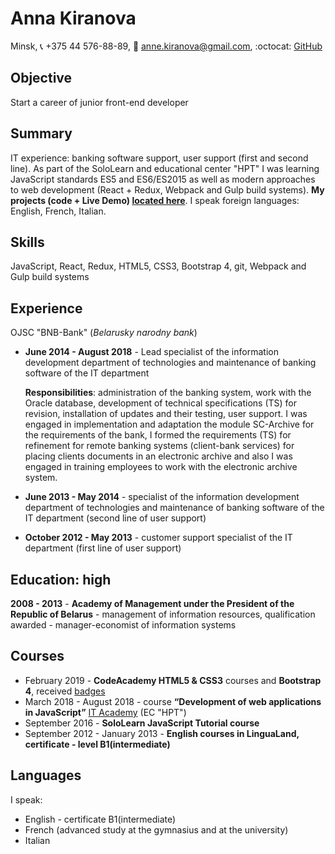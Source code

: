 # Anna Kiranova
Minsk, :telephone_receiver: +375 44 576-88-89, :email: anne.kiranova@gmail.com, :octocat: [GitHub](https://github.com/anna-kiranova)

## Objective
Start a career of junior front-end developer

## Summary
IT experience: banking software support, user support (first and second line). As part of the SoloLearn and educational center "HPT" I was learning JavaScript standards ES5 and ES6/ES2015 as well as modern approaches to web development (React + Redux, Webpack and Gulp build systems). **My projects (code + Live Demo) [located here](https://anna-kiranova.github.io/#projects)**. I speak foreign languages: English, French, Italian.

## Skills
JavaScript, React, Redux, HTML5, CSS3, Bootstrap 4, git, Webpack and Gulp build systems

## Experience
OJSC "BNB-Bank" (_Belarusky narodny bank_)

* **June 2014 - August 2018** - Lead specialist of the information development department of technologies and maintenance of banking software of the IT department

  **Responsibilities**: administration of the banking system, work with the Oracle database, development of technical       specifications (TS) for revision, installation of updates and their testing, user support. I was engaged in implementation and adaptation the module SC-Archive for the requirements of the bank, I formed the requirements (TS) for refinement for remote banking systems (client-bank services) for placing clients documents in an electronic archive and also I was engaged in training employees to work with the electronic archive system.
  
* **June 2013 - May 2014** - specialist of the information development department of technologies and maintenance of banking software of the IT department (second line of user support)
* **October 2012 - May 2013** - customer support specialist of the IT department (first line of user support)

## Education: high
**2008 - 2013** - **Academy of Management under the President of the Republic of Belarus** - management of information resources, qualification awarded - manager-economist of information systems

## Courses
* February 2019 - **CodeAcademy HTML5 & CSS3** courses and **Bootstrap 4**, received [badges](https://www.codecademy.com/users/annaKiranova/achievements)
* March 2018 - August 2018 - course **“Development of web applications in JavaScript”** [IT Academy](https://www.it-academy.by/) (EC "HPT")
* September 2016 - **SoloLearn JavaScript Tutorial course**
* September 2012 - January 2013 - **English courses in LinguaLand, certificate - level B1(intermediate)**

## Languages
I speak:
* English - certificate B1(intermediate) 
* French (advanced study at the gymnasius and at the university)
* Italian
